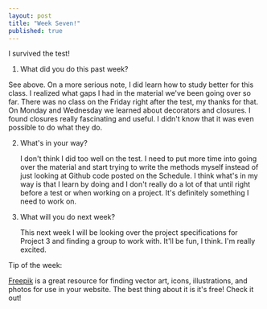 ```yaml
---
layout: post
title: "Week Seven!"
published: true
---
```

I survived the test!

1. What did you do this past week?
  
  See above. On a more serious note, I did learn how to study better for this class. I realized what gaps I had in the material we've been going over so far. There was no class on the Friday right after the test, my thanks for that. On Monday and Wednesday we learned about decorators and closures. I found closures really fascinating and useful. I didn't know that it was even possible to do what they do.
	

2. What's in your way?

	I don't think I did too well on the test. I need to put more time into going over the material and start trying to write the methods myself instead of just looking at Github code posted on the Schedule. I think what's in my way is that I learn by doing and I don't really do a lot of that until right before a test or when working on a project. It's definitely something I need to work on. 

3. What will you do next week?

	This next week I will be looking over the project specifications for Project 3 and finding a group to work with. It'll be fun, I think. I'm really excited.
	

Tip of the week: 

[Freepik](http://www.freepik.com/) is a great resource for finding vector art, icons, illustrations, and photos for use in your website. The best thing about it is it's free! Check it out!

